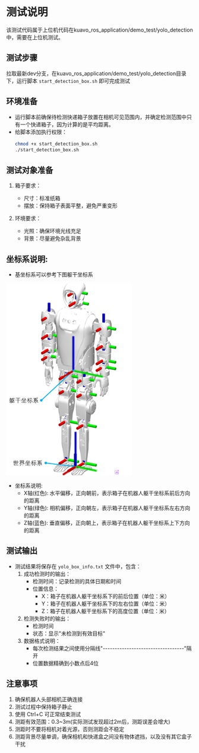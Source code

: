 # 测试说明
该测试代码属于上位机代码在kuavo_ros_application/demo_test/yolo_detection中，需要在上位机测试。
## 测试步骤
拉取最新dev分支，在kuavo_ros_application/demo_test/yolo_detection目录下，运行脚本 `start_detection_box.sh` 即可完成测试

## 环境准备
- 运行脚本前确保待检测快递箱子放置在相机可见范围内，并确定检测范围中只有一个快递箱子，因为计算的是平均距离。
- 给脚本添加执行权限：
  ```bash
  chmod +x start_detection_box.sh
  ./start_detection_box.sh
  ```

## 测试对象准备
1. 箱子要求：
   - 尺寸：标准纸箱
   - 摆放：保持箱子表面平整，避免严重变形

2. 环境要求：
   - 光照：确保环境光线充足
   - 背景：尽量避免杂乱背景
##  坐标系说明:
- 基坐标系可以参考下图躯干坐标系
  
![基坐标](基坐标.png)
- 坐标系说明:
  - X轴(红色): 水平偏移，正向朝前，表示箱子在机器人躯干坐标系前后方向的距离
  - Y轴(绿色): 相机偏移，正向朝左，表示箱子在机器人躯干坐标系左右方向的距离  
  - Z轴(蓝色): 垂直偏移，正向朝上，表示箱子在机器人躯干坐标系上下方向的距离

## 测试输出
- 测试结果将保存在 `yolo_box_info.txt` 文件中，包含：
  1. 成功检测时的输出：
     - 检测时间：记录检测的具体日期和时间
     - 位置信息：
       - X：箱子在机器人躯干坐标系下的前后位置（单位：米）
       - Y：箱子在机器人躯干坐标系下的左右位置（单位：米）
       - Z：箱子在机器人躯干坐标系下的高度位置（单位：米）
  2. 检测失败时的输出：
     - 检测时间
     - 状态：显示"未检测到有效目标"
  3. 数据格式说明：
     - 每次检测结果之间使用分隔线"----------------------------------"隔开
     - 位置数据精确到小数点后4位
## 注意事项
1. 确保机器人头部相机正确连接
2. 测试过程中保持箱子静止
3. 使用 Ctrl+C 可正常结束测试
4. 测距有效范围：0.3~3m(实际测试发现超过2m后，测距误差会增大)
5. 测距时不要将相机对着光源，否则测距会不稳定
6. 测距背景尽量单调，确保相机和快递盒之间没有物体遮挡，以及没有其它盒子干扰
